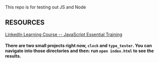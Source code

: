 This repo is for testing out JS and Node

## RESOURCES 
[LinkedIn Learning Course -- JavaScript Essential Training](https://www.linkedin.com/learning/javascript-essential-training-3)



#### There are two small projects right now, ```clock``` and ```type_tester```. You can navigate into those directories and then: run ```open index.html``` to see the results.

